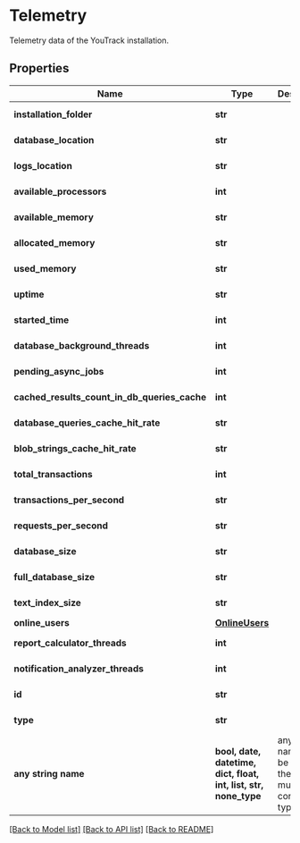# Telemetry

Telemetry data of the YouTrack installation.

## Properties
Name | Type | Description | Notes
------------ | ------------- | ------------- | -------------
**installation_folder** | **str** |  | [optional] [readonly] 
**database_location** | **str** |  | [optional] [readonly] 
**logs_location** | **str** |  | [optional] [readonly] 
**available_processors** | **int** |  | [optional] [readonly] 
**available_memory** | **str** |  | [optional] [readonly] 
**allocated_memory** | **str** |  | [optional] [readonly] 
**used_memory** | **str** |  | [optional] [readonly] 
**uptime** | **str** |  | [optional] [readonly] 
**started_time** | **int** |  | [optional] [readonly] 
**database_background_threads** | **int** |  | [optional] [readonly] 
**pending_async_jobs** | **int** |  | [optional] [readonly] 
**cached_results_count_in_db_queries_cache** | **int** |  | [optional] [readonly] 
**database_queries_cache_hit_rate** | **str** |  | [optional] [readonly] 
**blob_strings_cache_hit_rate** | **str** |  | [optional] [readonly] 
**total_transactions** | **int** |  | [optional] [readonly] 
**transactions_per_second** | **str** |  | [optional] [readonly] 
**requests_per_second** | **str** |  | [optional] [readonly] 
**database_size** | **str** |  | [optional] [readonly] 
**full_database_size** | **str** |  | [optional] [readonly] 
**text_index_size** | **str** |  | [optional] [readonly] 
**online_users** | [**OnlineUsers**](OnlineUsers.md) |  | [optional] 
**report_calculator_threads** | **int** |  | [optional] [readonly] 
**notification_analyzer_threads** | **int** |  | [optional] [readonly] 
**id** | **str** |  | [optional] [readonly] 
**type** | **str** |  | [optional] [readonly] 
**any string name** | **bool, date, datetime, dict, float, int, list, str, none_type** | any string name can be used but the value must be the correct type | [optional]

[[Back to Model list]](../README.md#documentation-for-models) [[Back to API list]](../README.md#documentation-for-api-endpoints) [[Back to README]](../README.md)


